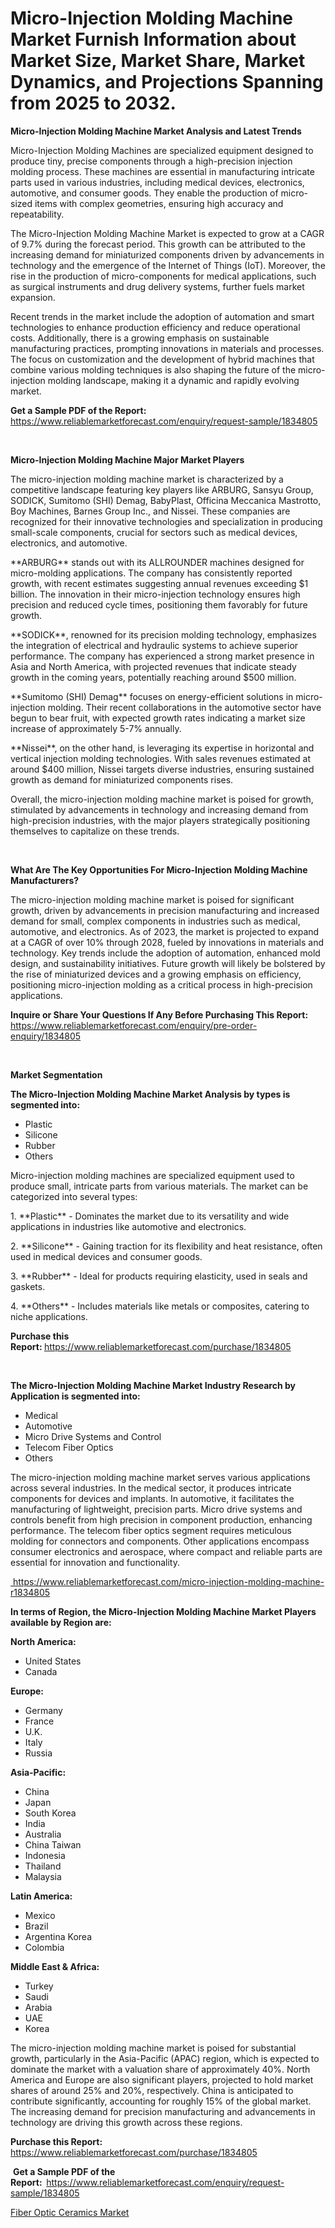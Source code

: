 <p><h1>Micro-Injection Molding Machine Market Furnish Information about Market Size, Market Share, Market Dynamics, and Projections Spanning from 2025 to 2032.</h1></p><p><strong>Micro-Injection Molding Machine Market Analysis and Latest Trends</strong></p>
<p><p>Micro-Injection Molding Machines are specialized equipment designed to produce tiny, precise components through a high-precision injection molding process. These machines are essential in manufacturing intricate parts used in various industries, including medical devices, electronics, automotive, and consumer goods. They enable the production of micro-sized items with complex geometries, ensuring high accuracy and repeatability.</p><p>The Micro-Injection Molding Machine Market is expected to grow at a CAGR of 9.7% during the forecast period. This growth can be attributed to the increasing demand for miniaturized components driven by advancements in technology and the emergence of the Internet of Things (IoT). Moreover, the rise in the production of micro-components for medical applications, such as surgical instruments and drug delivery systems, further fuels market expansion.</p><p>Recent trends in the market include the adoption of automation and smart technologies to enhance production efficiency and reduce operational costs. Additionally, there is a growing emphasis on sustainable manufacturing practices, prompting innovations in materials and processes. The focus on customization and the development of hybrid machines that combine various molding techniques is also shaping the future of the micro-injection molding landscape, making it a dynamic and rapidly evolving market.</p></p>
<p><strong>Get a Sample PDF of the Report:&nbsp;</strong> <a href="https://www.reliablemarketforecast.com/enquiry/request-sample/1834805?utm_campaign=3521&utm_medium=2&utm_source=Github&utm_content=ia&utm_term=26032025&utm_id=micro-injection-molding-machine">https://www.reliablemarketforecast.com/enquiry/request-sample/1834805</a></p>
<p>&nbsp;</p>
<p><strong>Micro-Injection Molding Machine Major Market Players</strong></p>
<p><p>The micro-injection molding machine market is characterized by a competitive landscape featuring key players like ARBURG, Sansyu Group, SODICK, Sumitomo (SHI) Demag, BabyPlast, Officina Meccanica Mastrotto, Boy Machines, Barnes Group Inc., and Nissei. These companies are recognized for their innovative technologies and specialization in producing small-scale components, crucial for sectors such as medical devices, electronics, and automotive.</p><p>**ARBURG** stands out with its ALLROUNDER machines designed for micro-molding applications. The company has consistently reported growth, with recent estimates suggesting annual revenues exceeding $1 billion. The innovation in their micro-injection technology ensures high precision and reduced cycle times, positioning them favorably for future growth.</p><p>**SODICK**, renowned for its precision molding technology, emphasizes the integration of electrical and hydraulic systems to achieve superior performance. The company has experienced a strong market presence in Asia and North America, with projected revenues that indicate steady growth in the coming years, potentially reaching around $500 million.</p><p>**Sumitomo (SHI) Demag** focuses on energy-efficient solutions in micro-injection molding. Their recent collaborations in the automotive sector have begun to bear fruit, with expected growth rates indicating a market size increase of approximately 5-7% annually.</p><p>**Nissei**, on the other hand, is leveraging its expertise in horizontal and vertical injection molding technologies. With sales revenues estimated at around $400 million, Nissei targets diverse industries, ensuring sustained growth as demand for miniaturized components rises.</p><p>Overall, the micro-injection molding machine market is poised for growth, stimulated by advancements in technology and increasing demand from high-precision industries, with the major players strategically positioning themselves to capitalize on these trends.</p></p>
<p>&nbsp;</p>
<p><strong>What Are The Key Opportunities For Micro-Injection Molding Machine Manufacturers?</strong></p>
<p><p>The micro-injection molding machine market is poised for significant growth, driven by advancements in precision manufacturing and increased demand for small, complex components in industries such as medical, automotive, and electronics. As of 2023, the market is projected to expand at a CAGR of over 10% through 2028, fueled by innovations in materials and technology. Key trends include the adoption of automation, enhanced mold design, and sustainability initiatives. Future growth will likely be bolstered by the rise of miniaturized devices and a growing emphasis on efficiency, positioning micro-injection molding as a critical process in high-precision applications.</p></p>
<p><strong>Inquire or Share Your Questions If Any Before Purchasing This Report:</strong> <a href="https://www.reliablemarketforecast.com/enquiry/pre-order-enquiry/1834805?utm_campaign=3521&utm_medium=2&utm_source=Github&utm_content=ia&utm_term=26032025&utm_id=micro-injection-molding-machine">https://www.reliablemarketforecast.com/enquiry/pre-order-enquiry/1834805</a></p>
<p>&nbsp;</p>
<p><strong>Market Segmentation</strong></p>
<p><strong>The Micro-Injection Molding Machine Market Analysis by types is segmented into:</strong></p>
<p><ul><li>Plastic</li><li>Silicone</li><li>Rubber</li><li>Others</li></ul></p>
<p><p>Micro-injection molding machines are specialized equipment used to produce small, intricate parts from various materials. The market can be categorized into several types: </p><p>1. **Plastic** - Dominates the market due to its versatility and wide applications in industries like automotive and electronics.</p><p>2. **Silicone** - Gaining traction for its flexibility and heat resistance, often used in medical devices and consumer goods.</p><p>3. **Rubber** - Ideal for products requiring elasticity, used in seals and gaskets.</p><p>4. **Others** - Includes materials like metals or composites, catering to niche applications.</p></p>
<p><strong>Purchase this Report:&nbsp;</strong><a href="https://www.reliablemarketforecast.com/purchase/1834805?utm_campaign=3521&utm_medium=2&utm_source=Github&utm_content=ia&utm_term=26032025&utm_id=micro-injection-molding-machine">https://www.reliablemarketforecast.com/purchase/1834805</a></p>
<p>&nbsp;</p>
<p><strong>The Micro-Injection Molding Machine Market Industry Research by Application is segmented into:</strong></p>
<p><ul><li>Medical</li><li>Automotive</li><li>Micro Drive Systems and Control</li><li>Telecom Fiber Optics</li><li>Others</li></ul></p>
<p><p>The micro-injection molding machine market serves various applications across several industries. In the medical sector, it produces intricate components for devices and implants. In automotive, it facilitates the manufacturing of lightweight, precision parts. Micro drive systems and controls benefit from high precision in component production, enhancing performance. The telecom fiber optics segment requires meticulous molding for connectors and components. Other applications encompass consumer electronics and aerospace, where compact and reliable parts are essential for innovation and functionality.</p></p>
<p><a href="https://www.reliablemarketforecast.com/micro-injection-molding-machine-r1834805?utm_campaign=3521&utm_medium=2&utm_source=Github&utm_content=ia&utm_term=26032025&utm_id=micro-injection-molding-machine">&nbsp;https://www.reliablemarketforecast.com/micro-injection-molding-machine-r1834805</a></p>
<p><strong>In terms of Region, the Micro-Injection Molding Machine Market Players available by Region are:</strong></p>
<p>
    <p> <strong> North America: </strong>
        <ul>
            <li>United States</li>
            <li>Canada</li>
        </ul>
        </p> 
    <p> <strong> Europe: </strong>
        <ul>
            <li>Germany</li>
            <li>France</li>
            <li>U.K.</li>
            <li>Italy</li>
            <li>Russia</li>
        </ul>
        </p> 
    <p> <strong> Asia-Pacific: </strong>
        <ul>
            <li>China</li>
            <li>Japan</li>
            <li>South Korea</li>
            <li>India</li>
            <li>Australia</li>
            <li>China Taiwan</li>
            <li>Indonesia</li>
            <li>Thailand</li>
            <li>Malaysia</li>
        </ul>
        </p> 
    <p> <strong> Latin America: </strong>
        <ul>
            <li>Mexico</li>
            <li>Brazil</li>
            <li>Argentina Korea</li>
            <li>Colombia</li>
        </ul>
        </p> 
    <p> <strong> Middle East & Africa: </strong>
        <ul>
            <li>Turkey</li>
            <li>Saudi</li>
            <li>Arabia</li>
            <li>UAE</li>
            <li>Korea</li>
        </ul>
    </p>
    </p>
<p><p>The micro-injection molding machine market is poised for substantial growth, particularly in the Asia-Pacific (APAC) region, which is expected to dominate the market with a valuation share of approximately 40%. North America and Europe are also significant players, projected to hold market shares of around 25% and 20%, respectively. China is anticipated to contribute significantly, accounting for roughly 15% of the global market. The increasing demand for precision manufacturing and advancements in technology are driving this growth across these regions.</p></p>
<p><strong>Purchase this Report: </strong><a href="https://www.reliablemarketforecast.com/purchase/1834805?utm_campaign=3521&utm_medium=2&utm_source=Github&utm_content=ia&utm_term=26032025&utm_id=micro-injection-molding-machine">https://www.reliablemarketforecast.com/purchase/1834805</a></p>
<p>&nbsp;<strong>Get a Sample PDF of the Report:&nbsp;&nbsp;</strong><a href="https://www.reliablemarketforecast.com/enquiry/request-sample/1834805?utm_campaign=3521&utm_medium=2&utm_source=Github&utm_content=ia&utm_term=26032025&utm_id=micro-injection-molding-machine">https://www.reliablemarketforecast.com/enquiry/request-sample/1834805</a></p>
<p><strong></strong></p>
<p><p><a href="https://github.com/popoialraih3/Market-Research-Report-List-1/blob/main/fiber-optic-ceramics-market.md?utm_campaign=3521&utm_medium=2&utm_source=Github&utm_content=ia&utm_term=26032025&utm_id=micro-injection-molding-machine">Fiber Optic Ceramics Market</a></p></p>